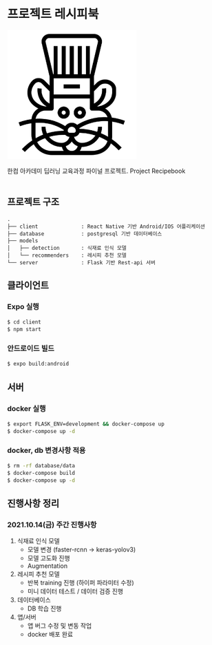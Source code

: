 # 프로젝트 레시피북

<img src="./hamster.png" width='300px' />

한컴 아카데미 딥러닝 교육과정 파이널 프로젝트. Project Recipebook
<br/><br/>


## 프로젝트 구조
```
.
├── client              : React Native 기반 Android/IOS 어플리케이션
├── database            : postgresql 기반 데이터베이스
├── models
│   ├── detection       : 식재료 인식 모델
│   └── recommenders    : 레시피 추천 모델
└── server              : Flask 기반 Rest-api 서버
```

## 클라이언트
### Expo 실행
```bash
$ cd client
$ npm start
```

### 안드로이드 빌드
```bash
$ expo build:android
```

## 서버
### docker 실행
```bash
$ export FLASK_ENV=development && docker-compose up
$ docker-compose up -d
```

### docker, db 변경사항 적용
```bash
$ rm -rf database/data
$ docker-compose build
$ docker-compose up -d
```

## 진행사항 정리
### 2021.10.14(금) 주간 진행사항
1. 식재료 인식 모델
    - 모델 변경 (faster-rcnn -> keras-yolov3)
    - 모델 고도화 진행
    - Augmentation
2. 레시피 추천 모델
    - 반복 training 진행 (하이퍼 파라미터 수정)
    - 미니 데이터 테스트 / 데이터 검증 진행
3. 데이터베이스
    - DB 학습 진행
4. 앱/서버
    - 앱 버그 수정 및 변동 작업
    - docker 배포 완료
